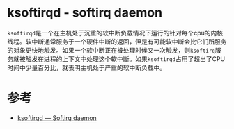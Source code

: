 

# ksoftirqd - softirq daemon

`ksoftirqd`是一个在主机处于沉重的软中断负载情况下运行的针对每个cpu的内核线程。软中断通常服务于一个硬件中断的返回，但是有可能软中断会比它们所服务的对象更快地触发。如果一个软中断正在被处理时候又一次触发，则`ksoftirq`服务就被触发在进程的上下文中处理这个软中断。如果`ksoftirqd`占用了超出了CPU时间中少量百分比，就表明主机处于严重的软中断负载中。

# 参考

* [ksoftirqd — Softirq daemon](http://www.ms.sapientia.ro/~lszabo/unix_linux_hejprogramozas/man_en/htmlman9/ksoftirqd.9.html)